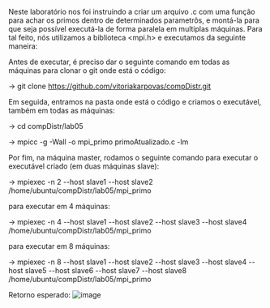 Neste laboratório nos foi instruindo a criar um arquivo .c com uma função para achar os primos dentro de determinados parametrôs, e montá-la para que seja possível executá-la de forma paralela em multiplas máquinas. 
Para tal feito, nós utilizamos a biblioteca <mpi.h> e executamos da seguinte maneira:

Antes de executar, é preciso dar o seguinte comando em todas as máquinas para clonar o git onde está o código:

-> git clone https://github.com/vitoriakarpovas/compDistr.git

Em seguida, entramos na pasta onde está o código e criamos o executável, também em todas as máquinas:

-> cd compDistr/lab05 

-> mpicc -g -Wall -o mpi_primo primoAtualizado.c -lm 

Por fim, na máquina master, rodamos o seguinte comando para executar o executável criado (em duas máquinas slave):

-> mpiexec -n 2 --host slave1 --host slave2 /home/ubuntu/compDistr/lab05/mpi_primo 

para executar em 4 máquinas:

-> mpiexec -n 4 --host slave1 --host slave2 --host slave3 --host slave4 /home/ubuntu/compDistr/lab05/mpi_primo

para executar em 8 máquinas:

-> mpiexec -n 8 --host slave1 --host slave2 --host slave3 --host slave4 --host slave5 --host slave6 --host slave7 --host slave8 /home/ubuntu/compDistr/lab05/mpi_primo

Retorno esperado:
![image](https://user-images.githubusercontent.com/64614300/195726770-753c963a-4a4d-46ec-8377-9048e5e0b567.jpg)
